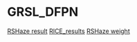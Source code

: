 # GRSL_DFPN

[RSHaze result](https://drive.google.com/file/d/1gJ_DhMq6fYfa-F22o66bhQ9KDEHcyaJZ/view?usp=sharing)
[RICE_results](https://drive.google.com/file/d/1Ubq1NWoKs-meZKnkYIrPV93Hk05nC71l/view?usp=sharing)
[RSHaze weight](https://drive.google.com/file/d/1J6kgJE6G4s2X4841LKyr4Y9z3GO2worz/view?usp=drive_link)

